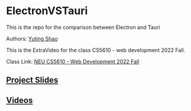 # ElectronVSTauri
This is the repo for the comparison between Electron and Tauri

Authors: [Yuting Shao](https://Yuting-Shao.github.io)

This is the ExtraVideo for the class CS5610 - web development 2022 Fall.

Class Link: [NEU CS5610 - Web Development 2022 Fall](https://johnguerra.co/classes/webDevelopment_fall_2022/)

## [Project Slides](https://docs.google.com/presentation/d/e/2PACX-1vTEdWj0oQ6Uy4VGvcAwKki_KK-WLJEd57lrPRkV-asQpOOPz9t93Icn4fxUKHV4fiSmPySp75_GZGBI/pub?start=false&loop=false&delayms=10000)
## [Videos]()
